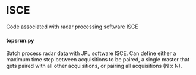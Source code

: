 # ISCE
Code associated with radar processing software ISCE

#### topsrun.py
Batch process radar data with JPL software ISCE. Can define either a maximum time step between acquisitions to be paired, a single master that gets paired with all other acquisitions, or pairing all acquisitions (N x N). 

